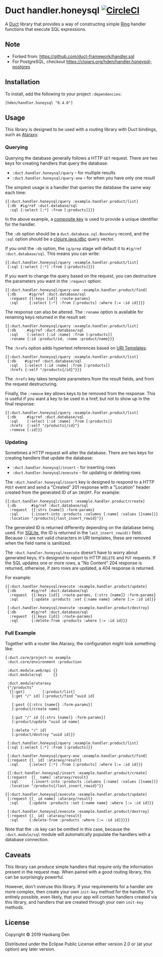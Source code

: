 # Duct handler.honeysql [![CircleCI](https://circleci.com/gh/hden/handler.honeysql/tree/master.svg?style=svg)](https://circleci.com/gh/hden/handler.honeysql/tree/master)

A [Duct][] library that provides a way of constructing simple [Ring][]
handler functions that execute SQL expressions.

[duct]: https://github.com/duct-framework/duct
[ring]: https://github.com/ring-clojure/ring

## Note
- Forked from: https://github.com/duct-framework/handler.sql
- For PostgreSQL, checkout https://clojars.org/hden/handler.honeysql-postgres

## Installation

To install, add the following to your project `:dependencies`:

    [hden/handler.honeysql "0.4.0"]

## Usage

This library is designed to be used with a routing library with Duct
bindings, such as [Ataraxy][].

[ataraxy]: https://github.com/duct-framework/module.ataraxy

### Querying

Querying the database generally follows a HTTP `GET` request. There
are two keys for creating handlers that query the database:

* `:duct.handler.honeysql/query`     - for multiple results
* `:duct.handler.honeysql/query-one` - for when you have only one result

The simplest usage is a handler that queries the database the same way
each time:

```edn
{[:duct.handler.honeysql/query :example.handler.product/list]
 {:db  #ig/ref :duct.database/sql
  :sql {:select [:*] :from [:products]}}}
```

In the above example, a [composite key][] is used to provide a unique
identifier for the handler.

The `:db` option should be a `duct.database.sql.Boundary` record, and
the `:sql` option should be a [clojure.java.jdbc][] query vector.

If you omit the `:db` option, the `ig/prep` stage will default it to
`#ig/ref :duct.database/sql`. This means you can write:

```edn
{[:duct.handler.honeysql/query :example.handler.product/list]
 {:sql {:select [:*] :from [:products]}}}
```

If you want to change the query based on the request, you can
destructure the parameters you want in the `:request` option:

```edn
{[:duct.handler.honeysql/query-one :example.handler.product/find]
 {:db      #ig/ref :duct.database/sql
  :request {{:keys [id]} :route-params}
  :sql     {:select [:*] :from [:products] :where [:= :id id]}}}
```

The response can also be altered. The `:rename` option is available
for renaming keys returned in the result set:

```edn
{[:duct.handler.honeysql/query :example.handler.product/list]
 {:db     #ig/ref :duct.database/sql
  :sql    [:select [:id :name] :from [:products]]
  :rename {:id :product/id, :name :product/name}}}
```

The `:hrefs` option adds hypertext references based on [URI
Templates][]:

```edn
{[:duct.handler.honeysql/query :example.handler.product/list]
 {:db    #ig/ref :duct.database/sql
  :sql   [:select [:id :name] :from [:products]]
  :hrefs {:self "/products{/id}"}}}
```

The `:hrefs` key takes template parameters from the result fields, and
from the request destructuring.

Finally, the `:remove` key allows keys to be removed from the
response. This is useful if you want a key to be used in a href, but
not to show up in the final response:

```edn
{[:duct.handler.honeysql/query :example.handler.product/list]
 {:db     #ig/ref :duct.database/sql
  :sql    [:select [:id :name] :from [:products]]
  :hrefs  {:self "/products{/id}"}
  :remove [:id]}}
```

[composite key]:     https://github.com/weavejester/integrant#composite-keys
[clojure.java.jdbc]: https://github.com/clojure/java.jdbc
[uri templates]:     https://tools.ietf.org/html/rfc6570

### Updating

Sometimes a HTTP request will alter the database. There are two keys
for creating handlers that update the database:

* `:duct.handler.honeysql/insert`  - for inserting rows
* `:duct.handler.honeysql/execute` - for updating or deleting rows

The `:duct.handler.honeysql/insert` key is designed to respond to a HTTP
`POST` event and send a "Created" 201 response with a "Location"
header created from the generated ID of an `INSERT`. For example:

```edn
{[:duct.handler.honeysql/insert :example.handler.product/create]
 {:db       #ig/ref :duct.database/sql
  :request  {{:strs [name]} :form-params}
  :sql      {:insert-into :products :columns [:name] :values [[name]]}
  :location "/products{/last_insert_rowid}"}}
```

The generated ID is returned differently depending on the database
being used. For [SQLite][], the ID is returned in the
`last_insert_rowid()` field. Because `()` are not valid characters in
URI templates, these are removed when the field name is sanitized.

The `:duct.handler.honeysql/execute` doesn't have to worry about generated
keys; it's designed to report to HTTP `DELETE` and `PUT` requests. If
the SQL updates one or more rows, a "No Content" 204 response is
returned, otherwise, if zero rows are updated, a 404 response is
returned.

For example:

```edn
{[:duct.handler.honeysql/execute :example.handler.product/update]
 {:db       #ig/ref :duct.database/sql
  :request  {{:keys [id]} :route-params, {:strs [name]} :form-params}
  :sql      {:update :products :set {:name name} :where [:= :id id]}}

 [:duct.handler.honeysql/execute :example.handler.product/destroy]
 {:db       #ig/ref :duct.database/sql
  :request  {{:keys [id]} :route-params}
  :sql      {:delete-from :products :where [:= :id id]}}
```

[sqlite]: https://sqlite.org/

### Full Example

Together with a router like Ataraxy, the configuration might look
something like:

```edn
{:duct.core/project-ns example
 :duct.core/environment :production

 :duct.module.web/api {}
 :duct.module/sql     {}

 :duct.module/ataraxy
 {"/products"
  {[:get]        [:product/list]
   [:get "/" id] [:product/find ^uuid id]

   [:post {{:strs [name]} :form-params}]
   [:product/create name]

   [:put "/" id {{:strs [name]} :form-params}]
   [:product/update ^uuid id name]

   [:delete "/" id]
   [:product/destroy ^uuid id]}}

 [:duct.handler.honeysql/query :example.handler.product/list]
 {:sql {:select [:*] :from [:products]}}

 [:duct.handler.honeysql/query-one :example.handler.product/find]
 {:request {[_ id] :ataraxy/result}
  :sql     {:select [:*] :from [:products] :where [:= :id id]}}

 {[:duct.handler.honeysql/insert :example.handler.product/create]
 {:request  {[_ name] :ataraxy/result}
  :sql      {:insert-into :products :columns [:name] :values [[name]]}
  :location "/products{/last_insert_rowid}"}}

{[:duct.handler.honeysql/execute :example.handler.product/update]
 {:request {[_ id name] :ataraxy/result}
  :sql     {:update :products :set {:name name} :where [:= :id id]}}

 [:duct.handler.honeysql/execute :example.handler.product/destroy]
 {:request {[_ id] :ataraxy/result}
  :sql     {:delete-from :products :where [:= :id id]}}}}
```

Note that the `:db` key can be omitted in this case, because the
`:duct.module/sql` module will automatically populate the handlers
with a database connection.

## Caveats

This library can produce simple handlers that require only the
information present in the request map. When paired with a good
routing library, this can be surprisingly powerful.

However, don't overuse this library. If your requirements for a
handler are more complex, then create your own `init-key` method for
the handler. It's entirely possible, even likely, that your app will
contain handlers created via this library, and handlers that are
created through your own `init-key` methods.

## License

Copyright © 2019 Haokang Den

Distributed under the Eclipse Public License either version 2.0 or (at
your option) any later version.
